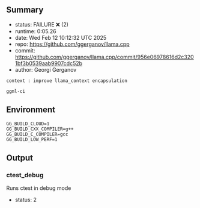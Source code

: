 ## Summary

- status:  FAILURE ❌ (2)
- runtime: 0:05.26
- date:    Wed Feb 12 10:12:32 UTC 2025
- repo:    https://github.com/ggerganov/llama.cpp
- commit:  https://github.com/ggerganov/llama.cpp/commit/956e06978616d2c3201bf3b0539aab9907cdc52b
- author:  Georgi Gerganov
```
context : improve llama_context encapsulation

ggml-ci
```

## Environment

```
GG_BUILD_CLOUD=1
GG_BUILD_CXX_COMPILER=g++
GG_BUILD_C_COMPILER=gcc
GG_BUILD_LOW_PERF=1
```

## Output

### ctest_debug

Runs ctest in debug mode
- status: 2
```

```

